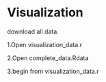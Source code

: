 # Visualization

download all data.

1.Open visualization_data.r

2.Open complete_data.Rdata

3.begin from visualization_data.r
